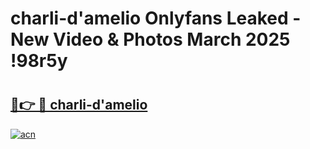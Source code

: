 # charli-d'amelio Onlyfans Leaked - New Video & Photos March 2025 !98r5y

# <h2><a href="https://le3wjn.iuczelnia.edu.pl?title=charli-d'amelio&ref=98r5y">🔗👉 🔴 charli-d'amelio</a></h2>

[![acn](https://github.com/user-attachments/assets/0f9c940e-d8b0-45ae-aac7-cd30a18b3e1c)](https://le3wjn.iuczelnia.edu.pl?title=charli-d'amelio&ref=98r5y)


